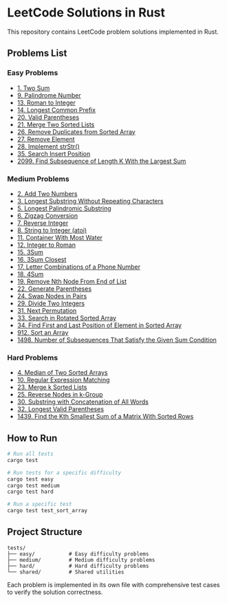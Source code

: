 # LeetCode Solutions in Rust

This repository contains LeetCode problem solutions implemented in Rust.

## Problems List

### Easy Problems

- [1. Two Sum](https://leetcode.com/problems/two-sum/)
- [9. Palindrome Number](https://leetcode.com/problems/palindrome-number/)
- [13. Roman to Integer](https://leetcode.com/problems/roman-to-integer/)
- [14. Longest Common Prefix](https://leetcode.com/problems/longest-common-prefix/)
- [20. Valid Parentheses](https://leetcode.com/problems/valid-parentheses/)
- [21. Merge Two Sorted Lists](https://leetcode.com/problems/merge-two-sorted-lists/)
- [26. Remove Duplicates from Sorted Array](https://leetcode.com/problems/remove-duplicates-from-sorted-array/)
- [27. Remove Element](https://leetcode.com/problems/remove-element/)
- [28. Implement strStr()](https://leetcode.com/problems/implement-strstr/)
- [35. Search Insert Position](https://leetcode.com/problems/search-insert-position/)
- [2099. Find Subsequence of Length K With the Largest Sum](https://leetcode.com/problems/find-subsequence-of-length-k-with-the-largest-sum/)

### Medium Problems

- [2. Add Two Numbers](https://leetcode.com/problems/add-two-numbers/)
- [3. Longest Substring Without Repeating Characters](https://leetcode.com/problems/longest-substring-without-repeating-characters/)
- [5. Longest Palindromic Substring](https://leetcode.com/problems/longest-palindromic-substring/)
- [6. Zigzag Conversion](https://leetcode.com/problems/zigzag-conversion/)
- [7. Reverse Integer](https://leetcode.com/problems/reverse-integer/)
- [8. String to Integer (atoi)](https://leetcode.com/problems/string-to-integer-atoi/)
- [11. Container With Most Water](https://leetcode.com/problems/container-with-most-water/)
- [12. Integer to Roman](https://leetcode.com/problems/integer-to-roman/)
- [15. 3Sum](https://leetcode.com/problems/3sum/)
- [16. 3Sum Closest](https://leetcode.com/problems/3sum-closest/)
- [17. Letter Combinations of a Phone Number](https://leetcode.com/problems/letter-combinations-of-a-phone-number/)
- [18. 4Sum](https://leetcode.com/problems/4sum/)
- [19. Remove Nth Node From End of List](https://leetcode.com/problems/remove-nth-node-from-end-of-list/)
- [22. Generate Parentheses](https://leetcode.com/problems/generate-parentheses/)
- [24. Swap Nodes in Pairs](https://leetcode.com/problems/swap-nodes-in-pairs/)
- [29. Divide Two Integers](https://leetcode.com/problems/divide-two-integers/)
- [31. Next Permutation](https://leetcode.com/problems/next-permutation/)
- [33. Search in Rotated Sorted Array](https://leetcode.com/problems/search-in-rotated-sorted-array/)
- [34. Find First and Last Position of Element in Sorted Array](https://leetcode.com/problems/find-first-and-last-position-of-element-in-sorted-array/)
- [912. Sort an Array](https://leetcode.com/problems/sort-an-array/)
- [1498. Number of Subsequences That Satisfy the Given Sum Condition](https://leetcode.com/problems/number-of-subsequences-that-satisfy-the-given-sum-condition/)

### Hard Problems

- [4. Median of Two Sorted Arrays](https://leetcode.com/problems/median-of-two-sorted-arrays/)
- [10. Regular Expression Matching](https://leetcode.com/problems/regular-expression-matching/)
- [23. Merge k Sorted Lists](https://leetcode.com/problems/merge-k-sorted-lists/)
- [25. Reverse Nodes in k-Group](https://leetcode.com/problems/reverse-nodes-in-k-group/)
- [30. Substring with Concatenation of All Words](https://leetcode.com/problems/substring-with-concatenation-of-all-words/)
- [32. Longest Valid Parentheses](https://leetcode.com/problems/longest-valid-parentheses/)
- [1439. Find the Kth Smallest Sum of a Matrix With Sorted Rows](https://leetcode.com/problems/find-the-kth-smallest-sum-of-a-matrix-with-sorted-rows/)

## How to Run

```bash
# Run all tests
cargo test

# Run tests for a specific difficulty
cargo test easy
cargo test medium
cargo test hard

# Run a specific test
cargo test test_sort_array
```

## Project Structure

```
tests/
├── easy/           # Easy difficulty problems
├── medium/         # Medium difficulty problems  
├── hard/           # Hard difficulty problems
└── shared/         # Shared utilities
```

Each problem is implemented in its own file with comprehensive test cases to verify the solution correctness.
